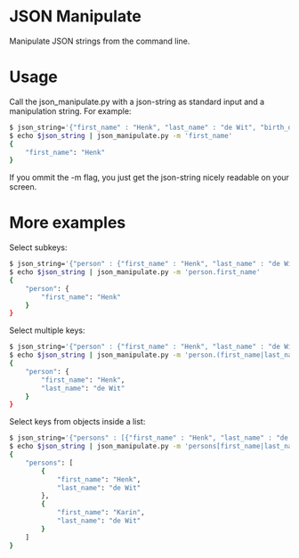 # JSON Manipulate

Manipulate JSON strings from the command line.

# Usage

Call the json_manipulate.py with a json-string as standard input and a manipulation string. For example:

```bash
$ json_string='{"first_name" : "Henk", "last_name" : "de Wit", "birth_date" : "1969-03-12"}'
$ echo $json_string | json_manipulate.py -m 'first_name'
{
    "first_name": "Henk"
}
```

If you ommit the -m flag, you just get the json-string nicely readable on your screen.

# More examples

Select subkeys:

```bash
$ json_string='{"person" : {"first_name" : "Henk", "last_name" : "de Wit", "birth_date" : "1969-03-12"}}'
$ echo $json_string | json_manipulate.py -m 'person.first_name'
{
    "person": {
        "first_name": "Henk"
    }
}
```

Select multiple keys:

```bash
$ json_string='{"person" : {"first_name" : "Henk", "last_name" : "de Wit", "birth_date" : "1969-03-12"}}'
$ echo $json_string | json_manipulate.py -m 'person.(first_name|last_name)'
{
    "person": {
        "first_name": "Henk",
        "last_name": "de Wit"
    }
}
```

Select keys from objects inside a list:

```bash
$ json_string='{"persons" : [{"first_name" : "Henk", "last_name" : "de Wit", "birth_date" : "1969-03-12"}, {"first_name" : "Karin", "last_name" : "de Wit", "birth_date" : "1970-11-05"}]}'
$ echo $json_string | json_manipulate.py -m 'persons[first_name|last_name]'
{
    "persons": [
        {
            "first_name": "Henk",
            "last_name": "de Wit"
        },
        {
            "first_name": "Karin",
            "last_name": "de Wit"
        }
    ]
}

```